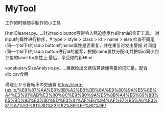 # MyTool
工作的时候随手制作的小工具

HtmlCleaner.py……针对radio button写得令人强迫症发作的html的修正工具。
  对input的属性进行排序，# type > style > class > id > name > else
  检查不同组(同一个td下)的radio button的name属性是否重复，并在重复时发出警报
  对同组(同一个td下)的radio button进行id的覆写，根据name属性分配id,并把新id同步到邻接的label.for属性上
  最后，享受你的新Html

vocabularySizeAnalysis.py……根据给出文章估算读懂需要的词汇量。配合dic.csv食用

税理士から自転車の交通費
https://sera-tax.jp/%E8%87%AA%E8%BB%A2%E8%BB%8A%E9%80%9A%E5%8B%A4%E3%81%AB%E3%80%8C%E9%80%9A%E5%8B%A4%E6%89%8B%E5%BD%93%E3%80%8D%E3%81%AF%E6%94%AF%E7%B5%A6%E3%81%A7%E3%81%8D%E3%82%8B%EF%BC%9F/
